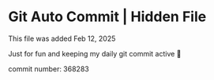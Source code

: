 # Git Auto Commit | Hidden File

This file was added Feb 12, 2025

Just for fun and keeping my daily git commit active 🤪

commit number: 368283
